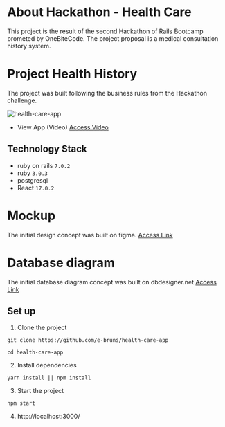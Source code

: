 # About Hackathon - Health Care
This project is the result of the second Hackathon of Rails Bootcamp prometed by OneBiteCode. The project proposal is a medical consultation history system.

# Project Health History
The project was built following the business rules from the Hackathon challenge.

![health-care-app](https://i.ibb.co/fXHmZtH/health-care-app.gif)


- View App (Video)
<a href="https://drive.google.com/file/d/1Ce4CopWt-NROB5CxJxf0l9pl2BJBAhSi/view" target="_blank">Access Video</a>

## Technology Stack

- ruby on rails ``7.0.2``
- ruby ``3.0.3``
- postgresql
- React ``17.0.2``

# Mockup
The initial design concept was built on figma.
<a href="https://github.com/marcosvto1/heath_history_api/blob/main/public/mockup/health.pdf" target="_blank">Access Link</a>


# Database diagram
The initial database diagram concept was built on dbdesigner.net
<a href="https://github.com/marcosvto1/heath_history_api/blob/main/public/diagram-database/diagram-database.png" target="_blank">Access Link</a>

## Set up

1. Clone the project
```
git clone https://github.com/e-bruns/health-care-app
```
```
cd health-care-app
```
2. Install dependencies
``` 
yarn install || npm install
``` 
3. Start the project
```
npm start
```

4. http://localhost:3000/
